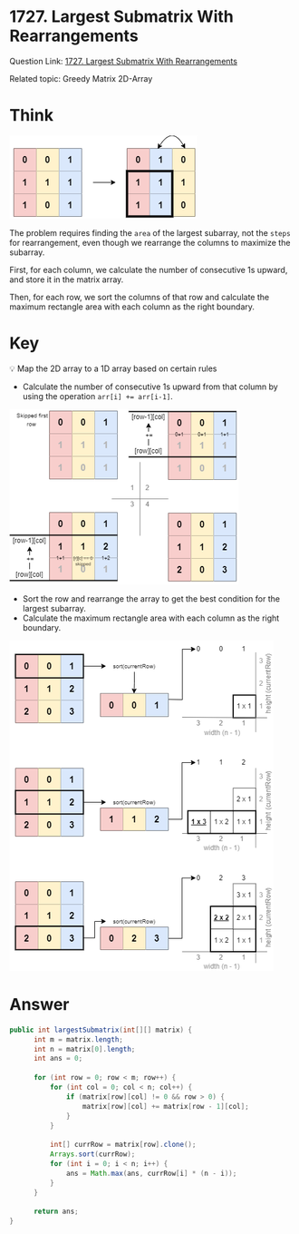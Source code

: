 # 1727. Largest Submatrix With Rearrangements

Question Link: [1727. Largest Submatrix With Rearrangements](https://leetcode/problems/largest-submatrix-with-rearrangements/)

Related topic: Greedy Matrix 2D-Array

# Think

![](image/1727.requirement.png)

The problem requires finding the `area` of the largest subarray, not the `steps` for rearrangement, even though we rearrange the columns to maximize the subarray.

First, for each column, we calculate the number of consecutive 1s upward, and store it in the matrix array.

Then, for each row, we sort the columns of that row and calculate the maximum rectangle area with each column as the right boundary.

# Key


💡 Map the 2D array to a 1D array based on certain rules

- Calculate the number of consecutive 1s upward from that column by using the operation `arr[i] += arr[i-1]`.

![](image/1727.step1.png)

- Sort the row and rearrange the array to get the best condition for the largest subarray.
- Calculate the maximum rectangle area with each column as the right boundary.

![](image/1727.step2.png)

# Answer

```java
public int largestSubmatrix(int[][] matrix) {
	  int m = matrix.length;
	  int n = matrix[0].length;
	  int ans = 0;
	  
	  for (int row = 0; row < m; row++) {
	      for (int col = 0; col < n; col++) {
	          if (matrix[row][col] != 0 && row > 0) { 
	              matrix[row][col] += matrix[row - 1][col];
	          }
	      }
	      
	      int[] currRow = matrix[row].clone();
	      Arrays.sort(currRow);
	      for (int i = 0; i < n; i++) {
	          ans = Math.max(ans, currRow[i] * (n - i));
	      }
	  }
	  
	  return ans;
}
```